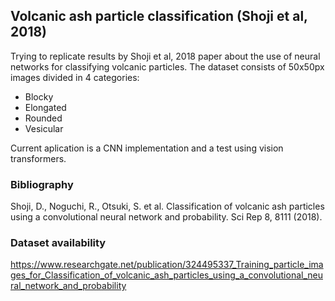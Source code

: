 ## Volcanic ash particle classification (Shoji et al, 2018)

Trying to replicate results by Shoji et al, 2018 paper about the use of neural networks for classifying volcanic particles. The dataset consists of 50x50px images divided in 4 categories:

- Blocky
- Elongated
- Rounded
- Vesicular

Current aplication is a CNN implementation and a test using vision transformers.

### Bibliography

Shoji, D., Noguchi, R., Otsuki, S. et al. Classification of volcanic ash particles using a convolutional neural network and probability. Sci Rep 8, 8111 (2018).

### Dataset availability

https://www.researchgate.net/publication/324495337_Training_particle_images_for_Classification_of_volcanic_ash_particles_using_a_convolutional_neural_network_and_probability

